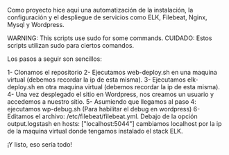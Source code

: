 Como proyecto hice aquí una automatización de la instalación, la configuración y el despliegue de servicios como ELK, Filebeat, Nginx, Mysql y Wordpress.

WARNING: This scripts use sudo for some commands.
CUIDADO: Estos scripts utilizan sudo para ciertos comandos.

Los pasos a seguir son sencillos:

1- Clonamos el repositorio
2- Ejecutamos web-deploy.sh en una maquina virtual (debemos recordar la ip de esta misma).
3- Ejecutamos elk-deploy.sh en otra maquina virtual (debemos recordar la ip de esta misma).
4- Una vez desplegado el sitio en Wordpress, nos creamos un usuario y accedemos a nuestro sitio.
5- Asumiendo que llegamos al paso 4: ejecutamos wp-debug.sh (Para habilitar el debug en wordpress)
6- Editamos el archivo: /etc/filebeat/filebeat.yml. Debajo de la opción output.logstash en hosts: ["localhost:5044"] cambiamos localhost por la ip de la maquina virtual donde tengamos instalado el stack ELK.

¡Y listo, eso sería todo!